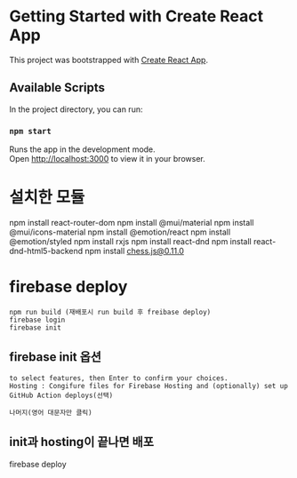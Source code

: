 # Getting Started with Create React App

This project was bootstrapped with [Create React App](https://github.com/facebook/create-react-app).

## Available Scripts

In the project directory, you can run:

### `npm start`

Runs the app in the development mode.\
Open [http://localhost:3000](http://localhost:3000) to view it in your browser.


# 설치한 모듈
npm install react-router-dom
npm install @mui/material
npm install @mui/icons-material
npm install @emotion/react
npm install @emotion/styled
npm install rxjs
npm install react-dnd
npm install react-dnd-html5-backend
npm install chess.js@0.11.0

# firebase deploy
```
npm run build (재배포시 run build 후 freibase deploy)
firebase login
firebase init
```

## firebase init 옵션
```
to select features, then Enter to confirm your choices.
Hosting : Congifure files for Firebase Hosting and (optionally) set up GitHub Action deploys(선택)

나머지(영어 대문자만 클릭)
```

## init과 hosting이 끝나면 배포
firebase deploy